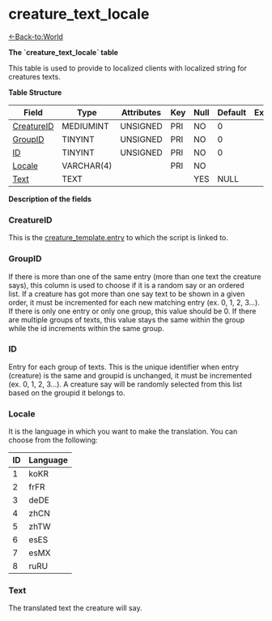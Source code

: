 # creature_text_locale

[<-Back-to:World](database-world)

**The \`creature_text_locale\` table**

This table is used to provide to localized clients with localized string for creatures texts.

**Table Structure**

| Field           | Type       | Attributes | Key | Null | Default | Extra | Comment |
|-----------------|------------|------------|-----|------|---------|-------|---------|
| [CreatureID][1] | MEDIUMINT  | UNSIGNED   | PRI | NO   | 0       |       |         |
| [GroupID][2]    | TINYINT    | UNSIGNED   | PRI | NO   | 0       |       |         |
| [ID][3]         | TINYINT    | UNSIGNED   | PRI | NO   | 0       |       |         |
| [Locale][4]     | VARCHAR(4) |            | PRI | NO   |         |       |         |
| [Text][5]       | TEXT       |            |     | YES  | NULL    |       |         |

[1]: #creatureid
[2]: #groupid
[3]: #id
[4]: #locale
[5]: #text

**Description of the fields**

### CreatureID

This is the [creature\_template.entry](creature_template#entry) to which the script is linked to.

### GroupID

If there is more than one of the same entry (more than one text the creature says), this column is used to choose if it is a random say or an ordered list. If a creature has got more than one say text to be shown in a given order, it must be incremented for each new matching entry (ex. 0, 1, 2, 3...). If there is only one entry or only one group, this value should be 0. If there are multiple groups of texts, this value stays the same within the group while the id increments within the same group.

### ID

Entry for each group of texts. This is the unique identifier when entry (creature) is the same and groupid is unchanged, it must be incremented (ex. 0, 1, 2, 3...). A creature say will be randomly selected from this list based on the groupid it belongs to.

### Locale

It is the language in which you want to make the translation.
You can choose from the following:

| ID | Language |
|----|----------|
| 1  | koKR     |
| 2  | frFR     |
| 3  | deDE     |
| 4  | zhCN     |
| 5  | zhTW     |
| 6  | esES     |
| 7  | esMX     |
| 8  | ruRU     |

### Text

The translated text the creature will say.
